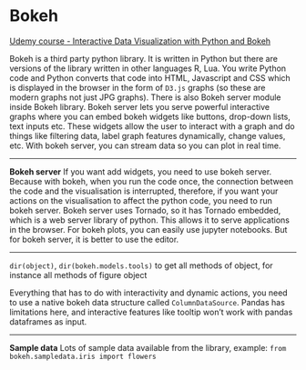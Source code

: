 # Bokeh

[Udemy course - Interactive Data Visualization with Python and Bokeh](https://www.udemy.com/share/1020CE3@N4LR9O3EUV5aQg2i_2LGfIP17w8ZjgNdG30xYzYjoEetY2KY53dh5NRj4VJ3DAh56g==/)

Bokeh is a third party python library. It is written in Python but there are versions of the library written in other languages R, Lua.
You write Python code and Python converts that code into HTML, Javascript and CSS which is displayed in the browser in the form of `D3.js` graphs (so these are modern graphs not just JPG graphs).
There is also Bokeh server module inside Bokeh library. Bokeh server lets you serve powerful interactive graphs where you can embed bokeh widgets like buttons, drop-down lists, text inputs etc. These widgets allow the user to interact with a graph and do things like filtering data, label graph features dynamically, change values, etc. With bokeh server, you can stream data so you can plot in real time.

---
**Bokeh server**
If you want add widgets, you need to use bokeh server. Because with bokeh, when you run the code once, the connection between the code and the visualisation is interrupted, therefore, if you want your actions on the visualisation to affect the python code, you need to run bokeh server.
Bokeh server uses Tornado, so it has Tornado embedded, which is a web server library of python. This allows it to serve applications in the browser.
For bokeh plots, you can easily use jupyter notebooks. But for bokeh server, it is better to use the editor.

---
`dir(object)`, `dir(bokeh.models.tools)` to get all methods of object, for instance all methods of figure object

Everything that has to do with interactivity and dynamic actions, you need to use a native bokeh data structure called `ColumnDataSource`. Pandas has limitations here, and interactive features like tooltip won’t work with pandas dataframes as input.

---
**Sample data**
Lots of sample data available from the library, example: `from bokeh.sampledata.iris import flowers`
